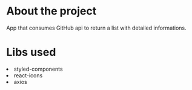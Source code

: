 # About the project

App that consumes GitHub api to return a list with detailed informations. 

# Libs used

<li>styled-components</li>
<li>react-icons</li>
<li>axios</li>